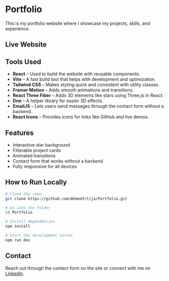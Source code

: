 # Portfolio

This is my portfolio website where I showcase my projects, skills, and experience.

## Live Website



##  Tools Used

- **React** – Used to build the website with reusable components.
- **Vite** – A fast build tool that helps with development and optimization.
- **Tailwind CSS** – Makes styling quick and consistent with utility classes.
- **Framer Motion** – Adds smooth animations and transitions.
- **React Three Fiber** – Adds 3D elements like stars using Three.js in React.
- **Drei** – A helper library for easier 3D effects.
- **EmailJS** – Lets users send messages through the contact form without a backend.
- **React Icons** – Provides icons for links like GitHub and live demos.

## Features

- Interactive star background
- Filterable project cards
- Animated transitions
- Contact form that works without a backend
- Fully responsive for all devices

## How to Run Locally

```bash
# Clone the repo
git clone https://github.com/AhmedIrtija/Portfolio.git

# Go into the folder
cd Portfolio

# Install dependencies
npm install

# Start the development server
npm run dev
```

## Contact

Reach out through the contact form on the site or connect with me on [LinkedIn](www.linkedin.com/in/ahmed-irtija).
